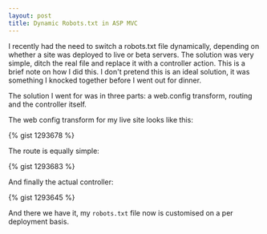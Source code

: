 ```yaml
---
layout: post
title: Dynamic Robots.txt in ASP MVC
---
```


I recently had the need to switch a robots.txt file dynamically, depending on whether a site was deployed to live or beta servers. The solution was very simple, ditch the real file and replace it with a controller action. This is a brief note on how I did this. I don't pretend this is an ideal solution, it was something I knocked together before I went out for dinner.

The solution I went for was in three parts: a web.config transform, routing and the controller itself.
The web config transform for my live site looks like this:
{% gist 1293678 %}
The route is equally simple:
{% gist 1293683 %}
And finally the actual controller:
{% gist 1293645 %}
And there we have it, my `robots.txt` file now is customised on a per deployment basis.